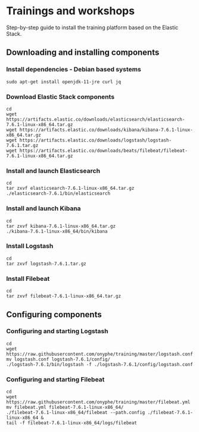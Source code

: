 # Trainings and workshops

Step-by-step guide to install the training platform based on the Elastic Stack.

## Downloading and installing components

### Install dependencies - Debian based systems

```
sudo apt-get install openjdk-11-jre curl jq
```

### Download Elastic Stack components

```
cd
wget https://artifacts.elastic.co/downloads/elasticsearch/elasticsearch-7.6.1-linux-x86_64.tar.gz 
wget https://artifacts.elastic.co/downloads/kibana/kibana-7.6.1-linux-x86_64.tar.gz 
wget https://artifacts.elastic.co/downloads/logstash/logstash-7.6.1.tar.gz  
wget https://artifacts.elastic.co/downloads/beats/filebeat/filebeat-7.6.1-linux-x86_64.tar.gz 
```

### Install and launch Elasticsearch

```
cd
tar zxvf elasticsearch-7.6.1-linux-x86_64.tar.gz 
./elasticsearch-7.6.1/bin/elasticsearch
```

### Install and launch Kibana

```
cd
tar zxvf kibana-7.6.1-linux-x86_64.tar.gz
./kibana-7.6.1-linux-x86_64/bin/kibana
```

### Install Logstash

```
cd
tar zxvf logstash-7.6.1.tar.gz
```

### Install Filebeat

```
cd
tar zxvf filebeat-7.6.1-linux-x86_64.tar.gz
```

## Configuring components

### Configuring and starting Logstash

```
cd
wget https://raw.githubusercontent.com/onyphe/training/master/logstash.conf
mv logstash.conf logstash-7.6.1/config/
./logstash-7.6.1/bin/logstash -f ./logstash-7.6.1/config/logstash.conf
```

### Configuring and starting Filebeat

```
cd
wget https://raw.githubusercontent.com/onyphe/training/master/filebeat.yml
mv filebeat.yml filebeat-7.6.1-linux-x86_64/
./filebeat-7.6.1-linux-x86_64/filebeat --path.config ./filebeat-7.6.1-linux-x86_64 &
tail -f filebeat-7.6.1-linux-x86_64/logs/filebeat
```
